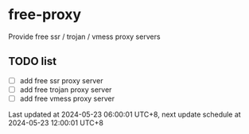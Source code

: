 
# free-proxy
Provide free ssr / trojan / vmess proxy servers


## TODO list
- [ ] add free ssr proxy server
- [ ] add free trojan proxy server
- [ ] add free vmess proxy server

Last updated at 2024-05-23 06:00:01 UTC+8, next update schedule at 2024-05-23 12:00:01 UTC+8

